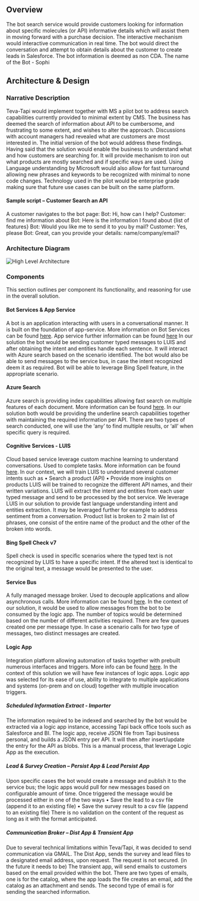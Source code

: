 ## Overview
The bot search service would provide customers looking for information about specific molecules (or API) informative details which will assist them in moving forward with a purchase decision. The interactive mechanism would interactive communication in real time. The bot would direct the conversation and attempt to obtain details about the customer to create leads in Salesforce.
The bot information is deemed as non CDA.
The name of the Bot - Sophi

## Architecture & Design

### Narrative Description
Teva-Tapi would implement together with MS a pilot bot to address search capabilities currently provided to minimal extent by CMS. The business has deemed the search of information about API to be cumbersome, and frustrating to some extent, and wishes to alter the approach. Discussions with account managers had revealed what are customers are most interested in. The initial version of the bot would address these findings. Having said that the solution would enable the business to understand what and how customers are searching for. It will provide mechanism to iron out what products are mostly searched and if specific ways are used. Using Language understanding by Microsoft would also allow for fast turnaround allowing new phrases and keywords to be recognized with minimal to none code changes. Technology used in the pilot would be enterprise grade making sure that future use cases can be built on the same platform.

#### Sample script – Customer Search an API
A customer navigates to the bot page: 
Bot: Hi, how can I help?
Customer: find me information about <API>
Bot: Here is the information I found about <API> {list of features}
Bot: Would you like me to send it to you by mail?
Customer: Yes, please
Bot: Great, can you provide your details: name/company/email?


### Architecture Diagram
![High Level Architecture](https://user-images.githubusercontent.com/37622785/50393654-4b1da680-0760-11e9-8f9b-9a4a26afce3a.png)


### Components
This section outlines per component its functionality, and reasoning for use in the overall solution.

#### Bot Services & App Service
A bot is an application interacting with users in a conversational manner. It is built on the foundation of app-service. More information on Bot Services can be found [here](https://docs.microsoft.com/en-us/azure/bot-service/?view=azure-bot-service-3.0). App service further information can be found [here](https://docs.microsoft.com/en-us/azure/app-service/)
In our solution the bot would be sending customer typed messages to LUIS and after obtaining the intent and entities handle each sentence. It will interact with Azure search based on the scenario identified. The bot would also be able to send messages to the service bus, in case the intent recognized deem it as required. Bot will be able to leverage Bing Spell feature, in the appropriate scenario.

#### Azure Search
Azure search is providing index capabilities allowing fast search on multiple features of each document. More information can be found [here](https://docs.microsoft.com/en-us/azure/search/search-what-is-azure-search).
In our solution both would be providing the underline search capabilities together with maintaining the required information per API.
There are two types of search conducted, one will use the ‘any’ to find multiple results, or ‘all’ when specific query is required.

#### Cognitive Services - LUIS
Cloud based service leverage custom machine learning to understand conversations. Used to complete tasks. More information can be found [here](https://docs.microsoft.com/en-us/azure/cognitive-services/luis/home).
In our context, we will train LUIS to understand several customer intents such as 
•	Search a product (API)
•	Provide more insights on products
LUIS will be trained to recognize the different API names, and their written variations. LUIS will extract the intent and entities from each user typed message and send to be processed by the bot service. We leverage LUIS in our solution to provide fast language understanding intent and entities extraction. It may be leveraged further for example to address sentiment from a conversation. 
Product list is broken to 2 main list of phrases, one consist of the entire name of the product and the other of the broken into words.

#### Bing Spell Check v7
Spell check is used in specific scenarios where the typed text is not recognized by LUIS to have a specific intent. If the altered text is identical to the original text, a message would be presented to the user.

#### Service Bus
A fully managed message broker. Used to decouple applications and allow asynchronous calls. More information can be found [here](https://docs.microsoft.com/en-us/azure/service-bus-messaging/).
In the context of our solution, it would be used to allow messages from the bot to be consumed by the logic app. The number of topics would be determined based on the number of different activities required. 
There are few queues created one per message type. In case a scenario calls for two type of messages, two distinct messages are created.


#### Logic App
Integration platform allowing automation of tasks together with prebuilt numerous interfaces and triggers. More info can be found [here](https://docs.microsoft.com/en-us/azure/logic-apps/).
In the context of this solution we will have few instances of logic apps. Logic app was selected for its ease of use, ability to integrate to multiple applications and systems (on-prem and on cloud) together with multiple invocation triggers.

##### Scheduled Information Extract - Importer
The information required to be indexed and searched by the bot would be extracted via a logic app instance, accessing Tapi back office tools such as Salesforce and BI. The logic app, receive JSON file from Tapi business personal, and builds a JSON entry per API. It will then after insert/update the entry for the API as blobs. This is a manual process, that leverage Logic App as the execution.

##### Lead & Survey Creation – Persist App & Lead Persist App
Upon specific cases the bot would create a message and publish it to the service bus; the logic apps would pull for new messages based on configurable amount of time. Once triggered the message would be processed either in one of the two ways
•	Save the lead to a csv file (append it to an existing file)
•	Save the survey result to a csv file (append to an existing file)
There is no validation on the content of the request as long as it with the format anticipated.

##### Communication Broker – Dist App & Transient App
Due to several technical limitations within Teva/Tapi, it was decided to send communication via GMAIL. The Dist App, sends the survey and lead files to a designated email address, upon request. The request is not secured. (in the future it needs to be)
The transient app, will send emails to customers based on the email provided within the bot.
There are two types of emails, one is for the catalog, where the app loads the file creates an email, add the catalog as an attachment and sends. The second type of email is for sending the searched information.






